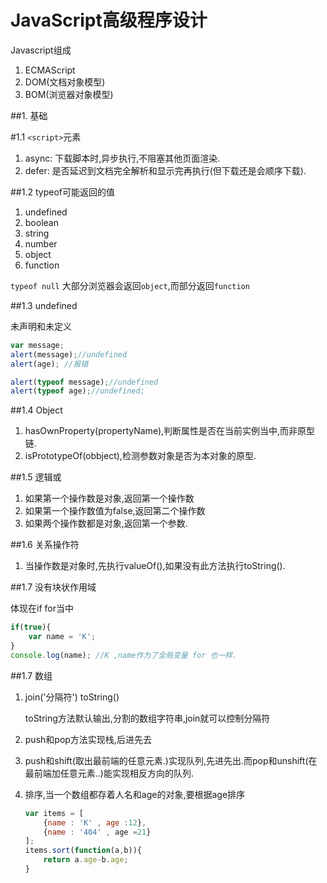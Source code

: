 # JavaScript高级程序设计

Javascript组成

1. ECMAScript
2. DOM(文档对象模型)
3. BOM(浏览器对象模型)


##1. 基础

#1.1 `<script>`元素

1. async: 下载脚本时,异步执行,不阻塞其他页面渲染.
2. defer: 是否延迟到文档完全解析和显示完再执行(但下载还是会顺序下载).

##1.2 typeof可能返回的值

1. undefined
2. boolean
3. string
4. number
5. object
6. function

`typeof null` 大部分浏览器会返回`object`,而部分返回`function`

##1.3 undefined

未声明和未定义

```javascript
var message;
alert(message);//undefined
alert(age); //报错

alert(typeof message);//undefined
alert(typeof age);//undefined;
```
##1.4 Object

1. hasOwnProperty(propertyName),判断属性是否在当前实例当中,而非原型链.
2. isPrototypeOf(obbject),检测参数对象是否为本对象的原型.

##1.5 逻辑或

1. 如果第一个操作数是对象,返回第一个操作数
2. 如果第一个操作数值为false,返回第二个操作数
3. 如果两个操作数都是对象,返回第一个参数.

##1.6 关系操作符

1. 当操作数是对象时,先执行valueOf(),如果没有此方法执行toString().

##1.7 没有块状作用域

体现在if for当中

```javascript
if(true){
    var name = 'K';
}
console.log(name); //K ,name作为了全局变量 for 也一样.
```

##1.7 数组

1. join('分隔符') toString()
    
    toString方法默认输出,分割的数组字符串,join就可以控制分隔符
2. push和pop方法实现栈,后进先去
3. push和shift(取出最前端的任意元素.)实现队列,先进先出.而pop和unshift(在最前端加任意元素..)能实现相反方向的队列.
4. 排序,当一个数组都存着人名和age的对象,要根据age排序

    ```javascript
    var items = [
        {name : 'K' , age :12},
        {name : '404' , age =21}
    ];
    items.sort(function(a,b)){
        return a.age-b.age;
    }
    ```

    
